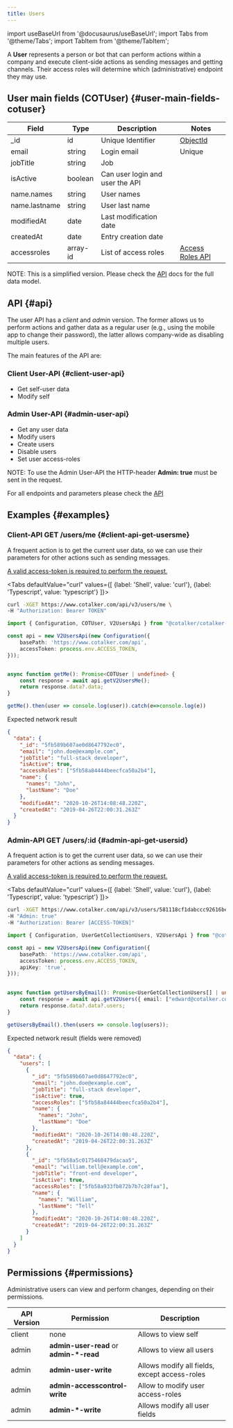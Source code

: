 ```yaml
---
title: Users
---
```

import useBaseUrl from '@docusaurus/useBaseUrl'; 
import Tabs from '@theme/Tabs';
import TabItem from '@theme/TabItem';

A __User__ represents a person or bot that can perform actions within a company and execute client-side actions as sending messages and getting channels. Their access roles will determine which (administrative) endpoint they may use. 

## User main fields (COTUser) {#user-main-fields-cotuser}

| Field | Type | Description | Notes |
| ----  | ---- | ----------- | ----  |
| _id   | id   | Unique Identifier   | [ObjectId](/docs/getting_started/glossary#ObjectId) |
| email | string | Login email | Unique
| jobTitle | string | Job | 
| isActive | boolean | Can user login and user the API |
| name.names | string | User names |
| name.lastname | string | User last name | 
| modifiedAt | date | Last modification date
| createdAt | date | Entry creation date
| accessroles | array-id | List of access roles | [Access Roles API](/docs/documentation/api/users/accessroles)

NOTE: This is a simplified version. Please check the [API](https://api.cotalker.com) docs for the full data model.
## API {#api}

The user API has a _client_ and _admin_ version. The former allows us to perform actions and gather data as a regular user (e.g., using the mobile app to change their password), the latter allows company-wide as disabling multiple users.  

The main features of the API are:

### Client User-API {#client-user-api}
*  Get self-user data
*  Modify self

### Admin User-API {#admin-user-api}
*  Get any user data
*  Modify users 
*  Create users
*  Disable users
*  Set user access-roles

NOTE: To use the Admin User-API the HTTP-header __Admin: true__ must be sent in the request.

For all endpoints and parameters please check the [API](https://api.cotalker.com)

## Examples {#examples}

### Client-API GET /users/me {#client-api-get-usersme}
 
A frequent action is to get the current user data, so we can use their parameters for other actions such as sending messages. 

[A valid access-token is required to perform the request.](/docs/documentation/api/auth)

<Tabs defaultValue="curl" values={[ {label: 'Shell', value: 'curl'}, {label: 'Typescript', value: 'typescript'} ]}>
<TabItem value="curl">

```bash
curl -XGET https://www.cotalker.com/api/v3/users/me \
-H "Authorization: Bearer TOKEN" 
``` 

</TabItem>
<TabItem value="typescript" example="api_user.ts">

```typescript
import { Configuration, COTUser, V2UsersApi } from "@cotalker/cotalker-api";

const api = new V2UsersApi(new Configuration({
    basePath: 'https://www.cotalker.com/api',
    accessToken: process.env.ACCESS_TOKEN,
}));


async function getMe(): Promise<COTUser | undefined> {
    const response = await api.getV2UsersMe();
    return response.data?.data;
}

getMe().then(user => console.log(user)).catch(e=>console.log(e))

``` 

</TabItem>
</Tabs>

Expected network result 
<!-- response=api_user.json -->
```json
{
  "data": {
    "_id": "5fb589b607ae0d8647792ec0",
    "email": "john.doe@example.com",
    "jobTitle": "full-stack developer",
    "isActive": true,
    "accessRoles": ["5fb58a84444beecfca50a2b4"],
    "name": {
      "names": "John",
      "lastName": "Doe"
    },
    "modifiedAt": "2020-10-26T14:08:48.220Z",
    "createdAt": "2019-04-26T22:00:31.263Z"
  }
}
```
<!-- end-response -->






### Admin-API GET /users/:id {#admin-api-get-usersid}
 
A frequent action is to get the current user data, so we can use their parameters for other actions as sending messages. 

[A valid access-token is required to perform the request.](/docs/documentation/api/auth)

<Tabs defaultValue="curl" values={[ {label: 'Shell', value: 'curl'}, {label: 'Typescript', value: 'typescript'} ]}>
<TabItem value="curl">

```bash
curl -XGET https://www.cotalker.com/api/v3/users/581118cf1dabccc92616be4f \
-H "Admin: true"
-H "Authorization: Bearer [ACCESS-TOKEN]" 
``` 

</TabItem>
<TabItem value="typescript" example="api_user_admin.ts">

```typescript
import { Configuration, UserGetCollectionUsers, V2UsersApi } from "@cotalker/cotalker-api";

const api = new V2UsersApi(new Configuration({
    basePath: 'https://www.cotalker.com/api',
    accessToken: process.env.ACCESS_TOKEN,
    apiKey: 'true',
}));
    

async function getUsersByEmail(): Promise<UserGetCollectionUsers[] | undefined> {
    const response = await api.getV2Users({ email: ["edward@cotalker.com", "guillermo@cotalker.com"] });
    return response.data?.data?.users;
}

getUsersByEmail().then(users => console.log(users));


``` 

</TabItem>
</Tabs>

Expected network result (fields were removed) 
<!-- response=api_user_admin.json -->
```json
{
  "data": {
    "users": [
      {
        "_id": "5fb589b607ae0d8647792ec0",
        "email": "john.doe@example.com",
        "jobTitle": "full-stack developer",
        "isActive": true,
        "accessRoles": ["5fb58a84444beecfca50a2b4"],
        "name": {
          "names": "John",
          "lastName": "Doe"
        },
        "modifiedAt": "2020-10-26T14:08:48.220Z",
        "createdAt": "2019-04-26T22:00:31.263Z"
      },
      {
        "_id": "5fb58a5c0175468479dacaa5",
        "email": "william.tell@example.com",
        "jobTitle": "front-end developer",
        "isActive": true,
        "accessRoles": ["5fb58a933fb872b7b7c28faa"],
        "name": {
          "names": "William",
          "lastName": "Tell"
        },
        "modifiedAt": "2020-10-26T14:08:48.220Z",
        "createdAt": "2019-04-26T22:00:31.263Z"
      }
    ]
  }
}
```
<!-- end-response -->





## Permissions {#permissions}

Administrative users can view and perform changes, depending on their permissions.

| API Version | Permission | Description |
|-------------|------------|-------------|
| client   | none | Allows to view self | 
| admin    | __admin-user-read__ or __admin-*-read__ | Allows to view all users |
| admin    | __admin-user-write__ | Allows modify all fields, except access-roles |
| admin    | __admin-accesscontrol-write__ | Allow to modify user access-roles |
| admin    | __admin-*-write__ | Allows modify all user fields |
